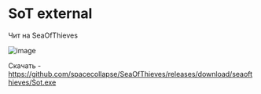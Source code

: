 # SoT external

Чит на SeaOfThieves

![image](https://user-images.githubusercontent.com/53594431/209291123-2137afc2-8f9c-482c-8946-89550c53c1ae.png)


Скачать - https://github.com/spacecollapse/SeaOfThieves/releases/download/seaofthieves/Sot.exe
